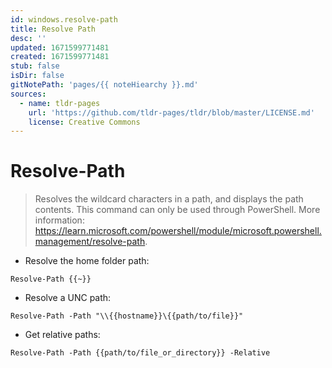 ```yaml
---
id: windows.resolve-path
title: Resolve Path
desc: ''
updated: 1671599771481
created: 1671599771481
stub: false
isDir: false
gitNotePath: 'pages/{{ noteHiearchy }}.md'
sources:
  - name: tldr-pages
    url: 'https://github.com/tldr-pages/tldr/blob/master/LICENSE.md'
    license: Creative Commons
---
```

# Resolve-Path

> Resolves the wildcard characters in a path, and displays the path contents.
> This command can only be used through PowerShell.
> More information: <https://learn.microsoft.com/powershell/module/microsoft.powershell.management/resolve-path>.

- Resolve the home folder path:

`Resolve-Path {{~}}`

- Resolve a UNC path:

`Resolve-Path -Path "\\{{hostname}}\{{path/to/file}}"`

- Get relative paths:

`Resolve-Path -Path {{path/to/file_or_directory}} -Relative`

